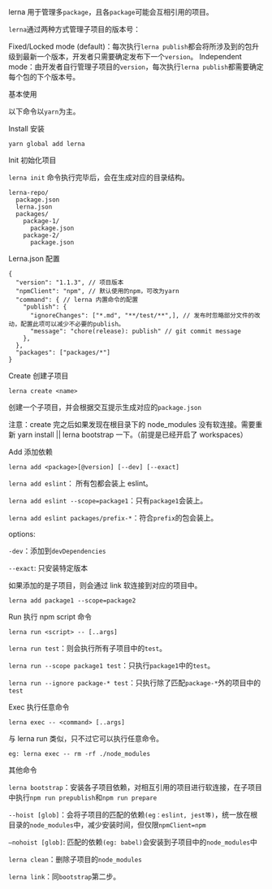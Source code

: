 lerna 用于管理多`package`，且各`package`可能会互相引用的项目。

`lerna`通过两种方式管理子项目的版本号：

Fixed/Locked mode (default)：每次执行`lerna publish`都会将所涉及到的包升级到最新一个版本，开发者只需要确定发布下一个`version`。
Independent mode：由开发者自行管理子项目的`version`，每次执行`lerna publish`都需要确定每个包的下个版本号。

基本使用

以下命令以`yarn`为主。

Install 安装

`yarn global add lerna`

Init 初始化项目

`lerna init`
命令执行完毕后，会在生成对应的目录结构。

```
lerna-repo/
  package.json
  lerna.json
  packages/
    package-1/
      package.json
    package-2/
      package.json
```

Lerna.json 配置

```
{
  "version": "1.1.3", // 项目版本
  "npmClient": "npm", // 默认使用的npm，可改为yarn
  "command": { // lerna 内置命令的配置
    "publish": {
      "ignoreChanges": ["*.md", "**/test/**",], // 发布时忽略部分文件的改动，配置此项可以减少不必要的publish。
      "message": "chore(release): publish" // git commit message
    },
  },
  "packages": ["packages/*"]
}
```

Create 创建子项目

`lerna create <name>`

创建一个子项目，并会根据交互提示生成对应的`package.json`

注意：create 完之后如果发现在根目录下的 node_modules 没有软连接。需要重新 yarn install || lerna bootstrap 一下。（前提是已经开启了 workspaces）

Add 添加依赖

`lerna add <package>[@version] [--dev] [--exact]`

`lerna add eslint`： 所有包都会装上 eslint。

`lerna add eslint --scope=package1`：只有`package1`会装上。

`lerna add eslint packages/prefix-*`：符合`prefix`的包会装上。

options:

`-dev`：添加到`devDependencies`

`--exact`: 只安装特定版本

如果添加的是子项目，则会通过 link 软连接到对应的项目中。

`lerna add package1 --scope=package2`

Run 执行 npm script 命令

`lerna run <script> -- [..args]`

`lerna run test`：则会执行所有子项目中的`test`。

`lerna run --scope package1 test`：只执行`package1`中的`test`。

`lerna run --ignore package-* test`：只执行除了匹配`package-*`外的项目中的`test`

Exec 执行任意命令

`lerna exec -- <command> [..args]`

与 lerna run 类似，只不过它可以执行任意命令。

`eg: lerna exec -- rm -rf ./node_modules`

其他命令

`lerna bootstrap`：安装各子项目依赖，对相互引用的项目进行软连接，在子项目中执行`npm run prepublish`和`npm run prepare`

`--hoist [glob]`：会将子项目的匹配的依赖`(eg：eslint, jest等)`，统一放在根目录的`node_modules`中，减少安装时间，但仅限`npmClient=npm`

`—nohoist [glob]`: 匹配的依赖`(eg: babel)`会安装到子项目中的`node_modules`中

`lerna clean`：删除子项目的`node_modules`

`lerna link`：同`bootstrap`第二步。
